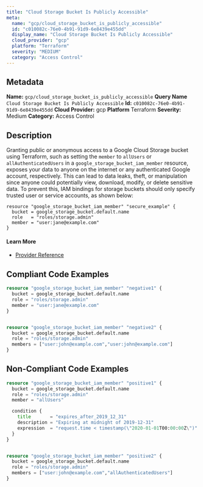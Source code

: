 ```yaml
---
title: "Cloud Storage Bucket Is Publicly Accessible"
meta:
  name: "gcp/cloud_storage_bucket_is_publicly_accessible"
  id: "c010082c-76e0-4b91-91d9-6e8439e455dd"
  display_name: "Cloud Storage Bucket Is Publicly Accessible"
  cloud_provider: "gcp"
  platform: "Terraform"
  severity: "MEDIUM"
  category: "Access Control"
---
```

## Metadata
**Name:** `gcp/cloud_storage_bucket_is_publicly_accessible`
**Query Name** `Cloud Storage Bucket Is Publicly Accessible`
**Id:** `c010082c-76e0-4b91-91d9-6e8439e455dd`
**Cloud Provider:** gcp
**Platform** Terraform
**Severity:** Medium
**Category:** Access Control
## Description
Granting public or anonymous access to a Google Cloud Storage bucket using Terraform, such as setting the `member` to `allUsers` or `allAuthenticatedUsers` in a `google_storage_bucket_iam_member` resource, exposes your data to anyone on the internet or any authenticated Google account, respectively. This can lead to data leaks, theft, or manipulation since anyone could potentially view, download, modify, or delete sensitive data. To prevent this, IAM bindings for storage buckets should only specify trusted user or service accounts, as shown below:

```
resource "google_storage_bucket_iam_member" "secure_example" {
  bucket = google_storage_bucket.default.name
  role   = "roles/storage.admin"
  member = "user:jane@example.com"
}
```

#### Learn More

 - [Provider Reference](https://registry.terraform.io/providers/hashicorp/google/latest/docs/resources/storage_bucket_iam#member/members)


## Compliant Code Examples
```terraform
resource "google_storage_bucket_iam_member" "negative1" {
  bucket = google_storage_bucket.default.name
  role = "roles/storage.admin"
  member = "user:jane@example.com"
}


resource "google_storage_bucket_iam_member" "negative2" {
  bucket = google_storage_bucket.default.name
  role = "roles/storage.admin"
  members = ["user:john@example.com","user:john@example.com"]
}
```
## Non-Compliant Code Examples
```terraform
resource "google_storage_bucket_iam_member" "positive1" {
  bucket = google_storage_bucket.default.name
  role = "roles/storage.admin"
  member = "allUsers"

  condition {
    title       = "expires_after_2019_12_31"
    description = "Expiring at midnight of 2019-12-31"
    expression  = "request.time < timestamp(\"2020-01-01T00:00:00Z\")"
  }
}


resource "google_storage_bucket_iam_member" "positive2" {
  bucket = google_storage_bucket.default.name
  role = "roles/storage.admin"
  members = ["user:john@example.com","allAuthenticatedUsers"]
}
```